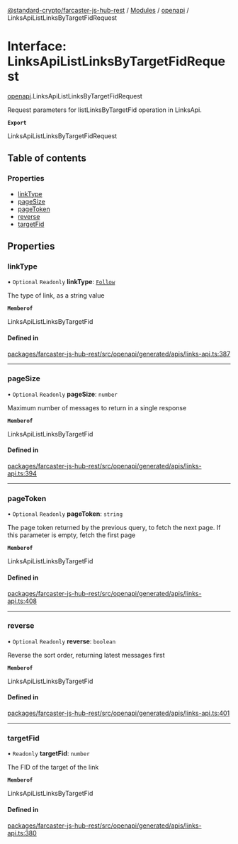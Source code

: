 [@standard-crypto/farcaster-js-hub-rest](../README.md) / [Modules](../modules.md) / [openapi](../modules/openapi.md) / LinksApiListLinksByTargetFidRequest

# Interface: LinksApiListLinksByTargetFidRequest

[openapi](../modules/openapi.md).LinksApiListLinksByTargetFidRequest

Request parameters for listLinksByTargetFid operation in LinksApi.

**`Export`**

LinksApiListLinksByTargetFidRequest

## Table of contents

### Properties

- [linkType](openapi.LinksApiListLinksByTargetFidRequest.md#linktype)
- [pageSize](openapi.LinksApiListLinksByTargetFidRequest.md#pagesize)
- [pageToken](openapi.LinksApiListLinksByTargetFidRequest.md#pagetoken)
- [reverse](openapi.LinksApiListLinksByTargetFidRequest.md#reverse)
- [targetFid](openapi.LinksApiListLinksByTargetFidRequest.md#targetfid)

## Properties

### linkType

• `Optional` `Readonly` **linkType**: [`Follow`](../enums/openapi.LinkType.md#follow)

The type of link, as a string value

**`Memberof`**

LinksApiListLinksByTargetFid

#### Defined in

[packages/farcaster-js-hub-rest/src/openapi/generated/apis/links-api.ts:387](https://github.com/standard-crypto/farcaster-js/blob/main/packages/farcaster-js-hub-rest/src/openapi/generated/apis/links-api.ts#L387)

___

### pageSize

• `Optional` `Readonly` **pageSize**: `number`

Maximum number of messages to return in a single response

**`Memberof`**

LinksApiListLinksByTargetFid

#### Defined in

[packages/farcaster-js-hub-rest/src/openapi/generated/apis/links-api.ts:394](https://github.com/standard-crypto/farcaster-js/blob/main/packages/farcaster-js-hub-rest/src/openapi/generated/apis/links-api.ts#L394)

___

### pageToken

• `Optional` `Readonly` **pageToken**: `string`

The page token returned by the previous query, to fetch the next page. If this parameter is empty, fetch the first page

**`Memberof`**

LinksApiListLinksByTargetFid

#### Defined in

[packages/farcaster-js-hub-rest/src/openapi/generated/apis/links-api.ts:408](https://github.com/standard-crypto/farcaster-js/blob/main/packages/farcaster-js-hub-rest/src/openapi/generated/apis/links-api.ts#L408)

___

### reverse

• `Optional` `Readonly` **reverse**: `boolean`

Reverse the sort order, returning latest messages first

**`Memberof`**

LinksApiListLinksByTargetFid

#### Defined in

[packages/farcaster-js-hub-rest/src/openapi/generated/apis/links-api.ts:401](https://github.com/standard-crypto/farcaster-js/blob/main/packages/farcaster-js-hub-rest/src/openapi/generated/apis/links-api.ts#L401)

___

### targetFid

• `Readonly` **targetFid**: `number`

The FID of the target of the link

**`Memberof`**

LinksApiListLinksByTargetFid

#### Defined in

[packages/farcaster-js-hub-rest/src/openapi/generated/apis/links-api.ts:380](https://github.com/standard-crypto/farcaster-js/blob/main/packages/farcaster-js-hub-rest/src/openapi/generated/apis/links-api.ts#L380)
